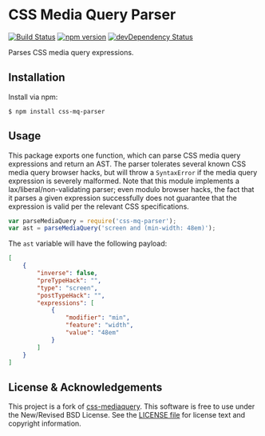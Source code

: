 # CSS Media Query Parser
[![Build Status](https://img.shields.io/travis/cvrebert/css-mq-parser/master.svg)](https://travis-ci.org/cvrebert/css-mq-parser)
[![npm version](https://img.shields.io/npm/v/css-mq-parser.svg)](https://www.npmjs.com/package/css-mq-parser)
[![devDependency Status](https://img.shields.io/david/dev/cvrebert/css-mq-parser.svg)](https://david-dm.org/cvrebert/css-mq-parser#info=devDependencies)

Parses CSS media query expressions.

## Installation

Install via npm:

```shell
$ npm install css-mq-parser
```

## Usage

This package exports one function, which can parse CSS media query expressions and return an AST.
The parser tolerates several known CSS media query browser hacks, but will throw a `SyntaxError` if the media query expression is severely malformed.
Note that this module implements a lax/liberal/non-validating parser; even modulo browser hacks, the fact that it parses a given expression successfully does not guarantee that the expression is valid per the relevant CSS specifications.

```javascript
var parseMediaQuery = require('css-mq-parser');
var ast = parseMediaQuery('screen and (min-width: 48em)');
```

The `ast` variable will have the following payload:

```json
[
    {
        "inverse": false,
        "preTypeHack": "",
        "type": "screen",
        "postTypeHack": "",
        "expressions": [
            {
                "modifier": "min",
                "feature": "width",
                "value": "48em"
            }
        ]
    }
]
```


## License & Acknowledgements

This project is a fork of [css-mediaquery](https://www.npmjs.com/package/css-mediaquery).
This software is free to use under the New/Revised BSD License.
See the [LICENSE file](https://github.com/cvrebert/css-mq-parser/blob/master/LICENSE.txt) for license text and copyright information.

